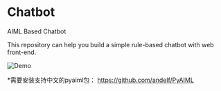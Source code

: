 # Chatbot
AIML Based Chatbot

This repository can help you build a simple rule-based chatbot with web front-end.

![Demo](https://raw.githubusercontent.com/crownpku/aiml_chatbot/master/pics/medical_bot.png)


*需要安装支持中文的pyaiml包：
https://github.com/andelf/PyAIML


